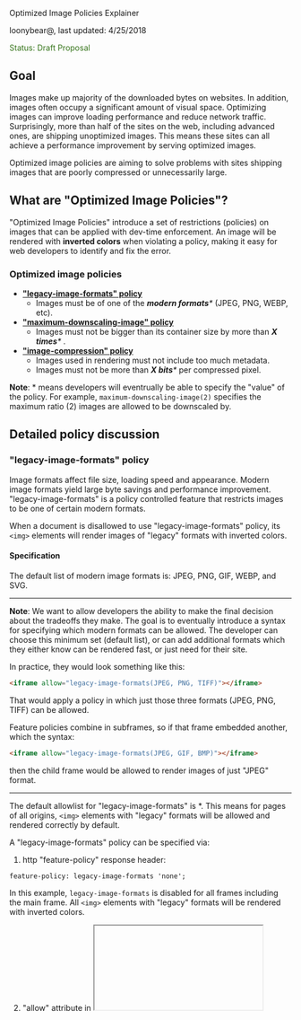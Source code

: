 Optimized Image Policies Explainer

loonybear@, last updated: 4/25/2018

<span style="color:#38761d;">Status: Draft Proposal</span>


## Goal

Images make up majority of the downloaded bytes on websites. In addition, images often occupy a significant amount of visual space. Optimizing images can improve loading performance and reduce network traffic. Surprisingly, more than half of the sites on the web, including advanced ones, are shipping unoptimized images. This means these sites can all achieve a performance improvement by serving optimized images.

 

Optimized image policies are aiming to solve problems with sites shipping images that are poorly compressed or unnecessarily large.


## What are "Optimized Image Policies"?

"Optimized Image Policies" introduce a set of restrictions (policies) on images that can be applied with dev-time enforcement. An image will be rendered with **inverted colors** when violating a policy, making it easy for web developers to identify and fix the error. 


### Optimized image policies

*   **["legacy-image-formats" policy](#legacy-image-formats)** 
    *   Images must be of one of the _**modern formats***_ (JPEG, PNG, WEBP, etc).
*   **["maximum-downscaling-image" policy](#maximum-downscaling-image)**
    *   Images must not be bigger than its container size by more than _**X times***_ . 
*   **["image-compression" policy](#image-compression)**
    *   Images used in rendering must not include too much metadata. 
    *   Images must not be more than _**X bits***_ per compressed pixel. 

**Note**: * means developers will eventrually be able to specify the "value" of the policy. For example, `maximum-downscaling-image(2)` specifies the maximum ratio (2) images are allowed to be downscaled by. 


## Detailed policy discussion

<a name="legacy-image-formats">

### "legacy-image-formats" policy

</a>

Image formats affect file size, loading speed and appearance. Modern image formats yield large byte savings and performance improvement. "legacy-image-formats" is a policy controlled feature that restricts images to be one of certain modern formats.

When a document is disallowed to use "legacy-image-formats" policy, its `<img>` elements will render images of "legacy" formats with inverted colors. 


#### Specification

The default list of modern image formats is: JPEG, PNG, GIF, WEBP, and SVG. 

---

**Note**: We want to allow developers the ability to make the final decision about the tradeoffs they make. The goal is to eventually introduce a syntax for specifying which modern formats can be allowed. The developer can choose this minimum set (default list), or can add additional formats which they either know can be rendered fast, or just need for their site. 

In practice, they would look something like this:

```html
<iframe allow="legacy-image-formats(JPEG, PNG, TIFF)"></iframe>
```

That would apply a policy in which just those three formats (JPEG, PNG, TIFF) can be allowed. 


Feature policies combine in subframes, so if that frame embedded another, which
the syntax:

```html
<iframe allow="legacy-image-formats(JPEG, GIF, BMP)"></iframe>
```

then the child frame would be allowed to render images of just "JPEG" format.

---

The default allowlist for "legacy-image-formats" is *. This means for pages of all origins, `<img>` elements with "legacy" formats will be allowed and rendered correctly by default.

A "legacy-image-formats" policy can be specified via:

1. http "feature-policy" response header:
```html
feature-policy: legacy-image-formats 'none';
```

In this example, `legacy-image-formats` is disabled for all frames including the main frame. All `<img>` elements with "legacy" formats will be rendered with inverted colors.

2. "allow" attribute in <iframe>:
```html
<iframe src="https://example.com" allow="legacy-image-formats 'self' https://foo.com;">
```

In this example, `legacy-image-formats` is disabled everywhere except on the origin of the main document and on `https://foo.com`.


#### Example

<table>
  <tr>
   <td><code>Feature-Policy: legacy-image-formats 'none';</code>
   </td>
   <td><code>Feature-Policy: legacy-image-formats *;</code>
   </td>
  </tr>
  <tr>
   <td>
<!-- <img src="https://docs.google.com/a/google.com/drawings/d/12345/export/png" width="80%" alt="drawing"> -->
   </td>
   <td>
<!-- <img src="https://docs.google.com/a/google.com/drawings/d/12345/export/png" width="80%" alt="drawing"> -->
   </td>
  </tr>
  <tr>
   <td colspan="2" >"example.com"
<p>
<code> <img id="modern-formats" <strong>src="test.png"</strong> > </code>
<code> <img id="legacy-formats" <strong>src="test.bmp"</strong> > </code>
   </td>
  </tr>
</table>

For an `<img>` element, if its src is one of the modern image formats, the image will be rendered correctly; otherwise the image will be rendered with inverted colors.

<a name="maximum-downscaling-image">

### "maximum-downscaling-image" policy

</a>

On a web page, the number of pixels of a container determines the resolution of an image served inside. It is unnecessary to use an image that is much larger than what the viewing device can actually render; for example, serving a desktop image to mobile contexts, or serving an image intended for high-pixel-density screens to a low-pixel-density device. This results in unnecessary network traffic and downloaded bytes. "maximum-downscaling-image" is a policy controlled feature that restricts images to be no more than X times bigger than the container size. 

When a document is disallowed to use "maximum-downscaling-image" policy, its `<img>` elements that are more than X times larger than its container size will be rendered with inverted colors. 


#### Specification

The default downscaling ratio is 2. 

---

**Note**: We want to allow developers the ability to make the final decision about the tradeoffs they make. The goal is to eventually introduce a syntax for specifying the maxmimum downscaling ratio to be allowed.  

In practice, they would look something like this:

```html
<iframe allow="maximum-downscaling-image(4)"></iframe>
```

That would apply a policy in which the maximum downscaling ratio allowed is set
to 4. 


Feature policies combine in subframes, and the minimum value of the downscaling
ratio will be applied, so if that frame embedded another, which the syntax:

```html
<iframe allow="maximum-downscaling-image(5)"></iframe>
```

then the child frame would be allowed to render images with maximum downscaling
ratio of 4.

If that frame embedded another child frame of the syntax:

```html
<iframe allow="maximum-downscaling-image(3)"></iframe>
```

then the other child frame would be allowed to render images with maximum downscaling
ratio of 3.

---

The default allowlist for "maximum-downscaling-image" is *. This means for pages of all origins, '<img>' elements that are more than X times larger than its container size will be allowed and rendered correctly.

A "maximum-downscaling-image" policy can be specified via:

1. http "feature-policy" response header:
```html
feature-policy: maximum-downscaling-image 'none';
```

In this example, `maximum-downscaling-image` is disabled for all frames including the main frame. All <img> elements that are more than X times larger than its container size will be rendered with inverted colors.

2. "allow" attribute in <iframe>:
```html
<iframe src="https://example.com" allow="maximum-downscaling-image 'self' https://foo.com;">
```
 
In this example, "maximum-downscaling-image" is disabled everywhere except on the origin of the main document and on `https://foo.com`.  


#### Examples

<table>
  <tr>
   <td><code>Feature-Policy: maximum-downscaling-image 'none';</code>
   </td>
   <td><code>Feature-Policy: maximum-downscaling-image *;</code>
   </td>
  </tr>
  <tr>
   <td>
<!--<img src="https://docs.google.com/a/google.com/drawings/d/12345/export/png" width="80%" alt="drawing">-->
   </td>
   <td>
<!--<img src="https://docs.google.com/a/google.com/drawings/d/12345/export/png" width="80%" alt="drawing">-->
   </td>
  </tr>
  <tr>
   <td colspan="2" >"example0.com"
<p>
<code>test.png: 150px X 150px </code>
<p>
<code><img id="within-range" width="100" height="100" src="test.png"></code>
<p>
<code><img id="over-width-and-height" width="50" height="50" src="test.png"></code>
   </td>
  </tr>
</table>

For an `<img>` element, if neither the width or the height of the source image exceeds the number of pixels allowed by the policy in the container (by default, 2 times of its container's width of height), the image will be rendered correctly;  if both the width and the height of the source image exceed the limit, the image will be rendered with inverted colors.


<table>
  <tr>
   <td><code>Feature-Policy: maximum-downscaling-image 'none';</code>
   </td>
   <td><code>Feature-Policy: maximum-downscaling-image *;</code>
   </td>
  </tr>
  <tr>
   <td>

<!--<img src="https://docs.google.com/a/google.com/drawings/d/12345/export/png" width="80%" alt="drawing">-->

   </td>
   <td>

<!--<img src="https://docs.google.com/a/google.com/drawings/d/12345/export/png" width="80%" alt="drawing">-->

   </td>
  </tr>
  <tr>
   <td colspan="2" >"example1.com"
<p>
<code>test.png: 150px X 150px </code>
<p>
<code><img id="within-range" width="100" height="100" src="test.png"></code>
<p>
<code><img id="over-height" width="100" height="50" src="test.png"></code>
   </td>
  </tr>
</table>


For an `<img>` element, if neither the width or the height of the source image exceeds the number of pixels allowed by the policy in the container (by default, 2 times of its container's width or height), the image will be rendered correctly; if the width the source image exceeds the limit, the image will be rendered with inverted colors.


<table>
  <tr>
   <td><code>Feature-Policy: maximum-downscaling-image 'none';</code>
   </td>
   <td><code>Feature-Policy: maximum-downscaling-image *;</code>
   </td>
  </tr>
  <tr>
   <td>
<!--<img src="https://docs.google.com/a/google.com/drawings/d/12345/export/png" width="80%" alt="drawing">-->
   </td>
   <td>
<!--<img src="https://docs.google.com/a/google.com/drawings/d/12345/export/png" width="80%" alt="drawing">-->
   </td>
  </tr>
  <tr>
   <td colspan="2" >"example2.com"</code>
<p>
<code>test.png: 150px X 150px </code>
<p>
<code><img id="within-range" width="100" height="100" src="test.png"></code>
<p>
<code><img id="over-width" width="50" height="100" src="test.png"></code>
   </td>
  </tr>
</table>

For an `<img>` element, if neither the width or the height of the source image exceeds the number of pixels allowed by the policy in the container (by default, 2 times of its container's width or height), the image will be rendered correctly; if the height the source image exceeds the limit, the image will be rendered with inverted colors.


<a name="image-compression">

### "image-compression" policy

</a>

When optimizing images, the file size should be kept as small as possible. The larger the download size is, the longer it takes a page to load. Stripping metadata, or using image compression, is a common way to optimize an image's file size. "image-compression" is a [policy controlled](https://docs.google.com/document/d/1k0Ua-ZWlM_PsFCFdLMa8kaVTo32PeNZ4G7FFHqpFx4E/edit) feature that restricts images to have a file size (in terms of number of bytes) no more than X times bigger than the image size (width * height) on the web page.

When a document is disallowed to use "image-compression" policy, its <img> elements whose file sizes are too big will be rendered with inverted colors. 


#### Specification

The default compression ratio is tentatively 10. 

Note: with support of "list values", web developers will be able to specify their own ratio.

The default allowlist for "image-compression" is *. This means for pages of all origins, <img> elements whose file sizes exceeds the compression ratio will be allowed and rendered correctly.

A "image-compression" policy can be specified via: \




1.  **HTTP "Feature-Policy" response header** \
`Feature-Policy: image-compression 'none'; <more policies> ` \
 \
In this example, "image-compression" is disabled for all frames including the main frame. All <img> elements whose file sizes exceeds the compression ratio will be rendered with inverted colors.
1.  **"allow" attribute in <iframe>** \
`<iframe src="https://example.com" allow="image-compression 'self' https://foo.com;"> \
 \
`In this example, "image-compression" is disabled everywhere except on the origin of the main document and on "https://foo.com".  


#### 


#### Examples


<table>
  <tr>
   <td><code>Feature-Policy: image-compression 'none';</code>
   </td>
   <td><code>Feature-Policy: image-compression *;</code>
   </td>
  </tr>
  <tr>
   <td>

<p id="gdcalert9" ><span style="color: red; font-weight: bold">>>>>  GDC alert: inline drawings not supported directly from Docs. You may want to copy the inline drawing to a standalone drawing and export by reference. See <a href=http://go/g3doc-drawings>go/g3doc-drawings</a> for details. The img URL below is a placeholder. </span><br>(<a href="#">Back to top</a>)(<a href="#gdcalert10">Next alert</a>)<br><span style="color: red; font-weight: bold">>>>> </span></p>


<!--<img src="https://docs.google.com/a/google.com/drawings/d/12345/export/png" width="80%" alt="drawing">-->

   </td>
   <td>

<p id="gdcalert10" ><span style="color: red; font-weight: bold">>>>>  GDC alert: inline drawings not supported directly from Docs. You may want to copy the inline drawing to a standalone drawing and export by reference. See <a href=http://go/g3doc-drawings>go/g3doc-drawings</a> for details. The img URL below is a placeholder. </span><br>(<a href="#">Back to top</a>)(<a href="#gdcalert11">Next alert</a>)<br><span style="color: red; font-weight: bold">>>>> </span></p>


<!--<img src="https://docs.google.com/a/google.com/drawings/d/12345/export/png" width="80%" alt="drawing">-->

   </td>
  </tr>
  <tr>
   <td colspan="2" ><code>example.com</code>
<p>
<code><img id="normal-size" src="test.png"></code>
<p>
<code><img id="oversized" src="test-oversized.png"></code>
   </td>
  </tr>
</table>


For an <img> element, if its file size is within the compression limit, the image will be rendered correctly; otherwise the image will be rendered with inverted colors.

